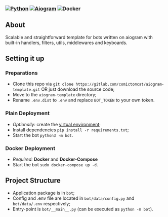 ### [![Python](https://img.shields.io/badge/Python-3.7%2B-blue)](https://www.python.org/downloads/)  [![Aiogram](https://img.shields.io/badge/aiogram-2.11.2-blue)](https://pypi.org/project/aiogram/) ![Docker](https://img.shields.io/badge/Docker-Yes-success) 

## About
Scalable and straightforward template for bots written on aiogram with built-in handlers, filters, utils, middlewares and keyboards. 

## Setting it up
### Preparations 
- Clone this repo via `git clone https://gitlab.com/comictomcat/aiogram-template.git` OR just download the source code;
- Move to the `aiogram-template` directory;
- Rename `.env.dist` to `.env` and replace `BOT_TOKEN` to your own token.


### Plain Deployment
- _Optionally:_ create the [virtual environment](https://docs.python.org/3/tutorial/venv.html);
- Install dependencies `pip install -r requirements.txt`;
- Start the bot `python3 -m bot`.

### Docker Deployment
- _Required:_ **Docker** and **Docker-Compose**
- Start the bot `sudo docker-compose up -d`.

## Project Structure
 - Application package is in `bot`;
 - Config and .env file are located in `bot/data/config.py` and `bot/data/.env` respectively;
 - Entry-point is `bot/__main__.py` (can be executed as `python -m bot`).
